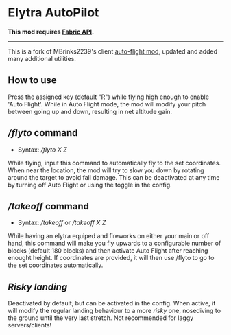 # Elytra AutoPilot

**This mod requires [Fabric API](https://www.curseforge.com/minecraft/mc-mods/fabric-api).**
***
This is a fork of MBrinks2239's client [auto-flight mod](https://github.com/MBrinks2239/fabric-elytra-autopilot), updated and added many additional utilities.


## How to use

Press the assigned key (default "R") while flying high enough to enable 'Auto Flight'. While in Auto Flight mode, the mod will modify your pitch between going up and down, resulting in net altitude gain.

## */flyto* command
- Syntax: */flyto X Z*

While flying, input this command to automatically fly to the set coordinates. When near the location, the mod will try to slow you down by rotating around the target to avoid fall damage. This can be deactivated at any time by turning off Auto Flight or using the toggle in the config.

## */takeoff* command
- Syntax: */takeoff* or */takeoff X Z*

While having an elytra equiped and fireworks on either your main or off hand, this command will make you fly upwards to a configurable number of blocks (default 180 blocks) and then activate Auto Flight after reaching enought height. If coordinates are provided, it will then use /flyto to go to the set coordinates automatically.

## *Risky landing*
Deactivated by default, but can be activated in the config. When active, it will modify the regular landing behaviour to a more *risky* one, nosediving to the ground until the very last stretch. Not recommended for laggy servers/clients!
